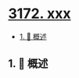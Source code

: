 # [3172. xxx](https://github.com/Tdahuyou/TNotes.leetcode/tree/main/notes/3172.%20xxx)

<!-- region:toc -->

- [1. 📝 概述](#1--概述)

<!-- endregion:toc -->

## 1. 📝 概述
